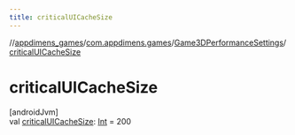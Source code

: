 ```yaml
---
title: criticalUICacheSize
---
```

//[appdimens_games](../../../index.html)/[com.appdimens.games](../index.html)/[Game3DPerformanceSettings](index.html)/[criticalUICacheSize](critical-u-i-cache-size.html)



# criticalUICacheSize



[androidJvm]\
val [criticalUICacheSize](critical-u-i-cache-size.html): [Int](https://kotlinlang.org/api/core/kotlin-stdlib/kotlin/-int/index.html) = 200



